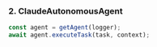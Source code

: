 ### 2. ClaudeAutonomousAgent

```javascript
const agent = getAgent(logger);
await agent.executeTask(task, context);
```
